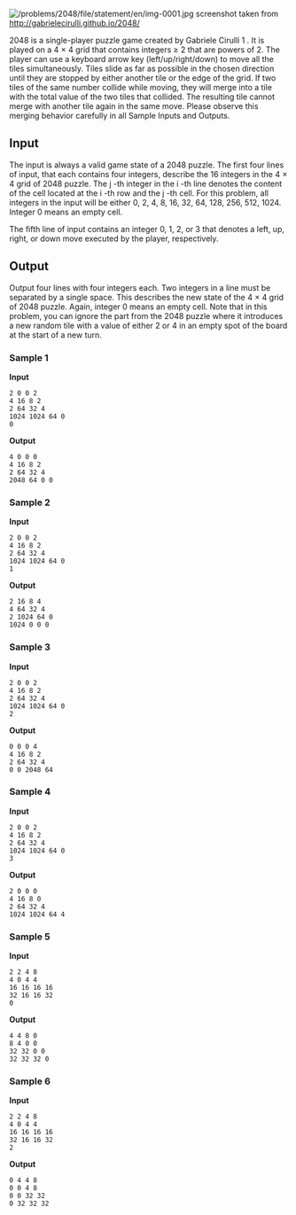 ![/problems/2048/file/statement/en/img-0001.jpg](https://open.kattis.com/problems/2048/file/statement/en/img-0001.jpg)
screenshot taken from
http://gabrielecirulli.github.io/2048/

2048 is a single-player puzzle game
created by Gabriele Cirulli 1 . It is played
on a 4 × 4 grid
that contains integers ≥
2 that are powers of 2. The player can use a keyboard
arrow key (left/up/right/down) to move all the tiles
simultaneously. Tiles slide as far as possible in the chosen
direction until they are stopped by either another tile or the
edge of the grid. If two tiles of the same number collide while
moving, they will merge into a tile with the total value of the
two tiles that collided. The resulting tile cannot merge with
another tile again in the same move. Please observe this
merging behavior carefully in all Sample Inputs and
Outputs.

## Input
The input is always a valid game state of a 2048 puzzle. The
first four lines of input, that each contains four integers,
describe the 16 integers in the 4 × 4 grid of 2048 puzzle. The j -th integer in the i -th line denotes the
content of the cell located at the i -th row and the j -th cell. For this problem, all
integers in the input will be either 0, 2, 4, 8, 16, 32, 64,
128, 256, 512, 1024. Integer 0 means an empty cell.

The fifth line of input contains an integer 0, 1, 2, or 3
that denotes a left, up, right, or down move executed by the
player, respectively.

## Output
Output four lines with four integers each. Two integers in a
line must be separated by a single space. This describes the
new state of the 4 ×
4 grid of 2048 puzzle. Again, integer 0 means an empty
cell. Note that in this problem, you can ignore the part from
the 2048 puzzle where it introduces a new random tile with a
value of either 2 or 4 in an empty spot of the board at the
start of a new turn.

### Sample 1
**Input**
```text
2 0 0 2
4 16 8 2
2 64 32 4
1024 1024 64 0
0
```
**Output**
```text
4 0 0 0
4 16 8 2
2 64 32 4
2048 64 0 0
```

### Sample 2
**Input**
```text
2 0 0 2
4 16 8 2
2 64 32 4
1024 1024 64 0
1
```
**Output**
```text
2 16 8 4
4 64 32 4
2 1024 64 0
1024 0 0 0
```

### Sample 3
**Input**
```text
2 0 0 2
4 16 8 2
2 64 32 4
1024 1024 64 0
2
```
**Output**
```text
0 0 0 4
4 16 8 2
2 64 32 4
0 0 2048 64
```

### Sample 4
**Input**
```text
2 0 0 2
4 16 8 2
2 64 32 4
1024 1024 64 0
3
```
**Output**
```text
2 0 0 0
4 16 8 0
2 64 32 4
1024 1024 64 4
```

### Sample 5
**Input**
```text
2 2 4 8
4 0 4 4
16 16 16 16
32 16 16 32
0
```
**Output**
```text
4 4 8 0
8 4 0 0
32 32 0 0
32 32 32 0
```

### Sample 6
**Input**
```text
2 2 4 8
4 0 4 4
16 16 16 16
32 16 16 32
2
```
**Output**
```text
0 4 4 8
0 0 4 8
0 0 32 32
0 32 32 32
```
